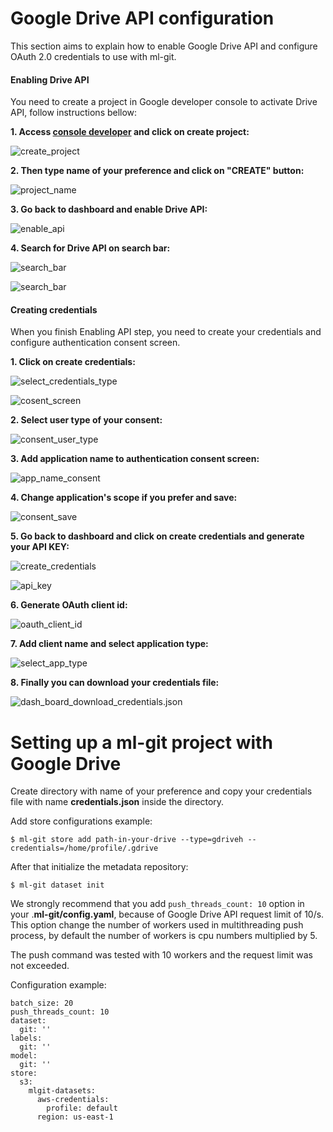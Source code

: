 # Google Drive API configuration

This section aims to explain how to enable Google Drive API and configure OAuth 2.0 credentials to use with ml-git.

#### Enabling Drive API

You need to create a project in Google developer console to activate Drive API, follow instructions bellow:

**1. Access [console developer](https://console.developers.google.com/) and click on create project:**

![create_project](drive_api_pic/start_screen.png)

**2. Then type name of your preference and click on "CREATE" button:**

![project_name](drive_api_pic/create_project_screen.png)

**3. Go back to dashboard and enable Drive API:**


![enable_api](drive_api_pic/enable_api.png)

**4. Search for Drive API on search bar:**

![search_bar](drive_api_pic/search_api_bar.png)

![search_bar](drive_api_pic/enable_api_buttom.png)

#### Creating credentials

When you finish Enabling API step, you need to create your credentials and configure authentication consent screen.

**1. Click on create credentials:**

![select_credentials_type](drive_api_pic/select_credentials_api.png)

![cosent_screen](drive_api_pic/consent_screen.png)


**2. Select user type of your consent:**

![consent_user_type](drive_api_pic/consent_user_type.png)

**3. Add application name to authentication consent screen:**

![app_name_consent](drive_api_pic/consent_app_name.png)

**4. Change application's scope if you prefer and save:**

![consent_save](drive_api_pic/consent_save.png)

**5. Go back to dashboard and click on create credentials and generate your API KEY:**

![create_credentials](drive_api_pic/create_credentials_screen.png)

![api_key](drive_api_pic/create_api_key.png)

**6. Generate OAuth client id:**

![oauth_client_id](drive_api_pic/create_oauth_client_id.png)

**7. Add client name and select application type:**

![select_app_type](drive_api_pic/select_other_oauth_client.png)

**8. Finally you can download your credentials file:**

![dash_board_download_credentials.json](drive_api_pic/download_credentials_json.png)

# Setting up a ml-git project with Google Drive #

Create directory with name  of your preference and copy your credentials  file with name **credentials.json** inside the directory.

Add store configurations example:

```
$ ml-git store add path-in-your-drive --type=gdriveh --credentials=/home/profile/.gdrive
```

After that initialize the metadata repository:

```
$ ml-git dataset init
```



We strongly recommend that you add `push_threads_count: 10` option in your .**ml-git/config.yaml**, because of Google Drive API request limit of 10/s. This option change the number of workers used in multithreading push process, by default the number of workers is cpu numbers multiplied by 5. 

The push command was tested with 10 workers and the request limit was not exceeded.

Configuration example:

```
batch_size: 20
push_threads_count: 10
dataset:
  git: ''
labels:
  git: ''
model:
  git: ''
store:
  s3:
    mlgit-datasets:
      aws-credentials:
        profile: default
      region: us-east-1
```

